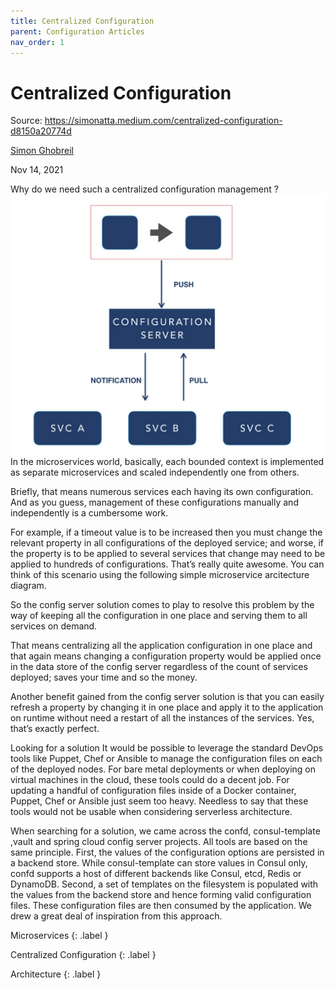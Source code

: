 ```yaml
---
title: Centralized Configuration
parent: Configuration Articles
nav_order: 1
---
```



Centralized Configuration
======================================================
Source: https://simonatta.medium.com/centralized-configuration-d8150a20774d

[Simon Ghobreil](/@berrayana?source=post_page-----eb295f076939--------------------------------)


Nov 14, 2021

Why do we need such a centralized configuration management ?
![alt text](image.png)
In the microservices world, basically, each bounded context is implemented as separate microservices and scaled independently one from others.

Briefly, that means numerous services each having its own configuration. And as you guess, management of these configurations manually and independently is a cumbersome work.

For example, if a timeout value is to be increased then you must change the relevant property in all configurations of the deployed service; and worse, if the property is to be applied to several services that change may need to be applied to hundreds of configurations. That’s really quite awesome. You can think of this scenario using the following simple microservice arcitecture diagram.

So the config server solution comes to play to resolve this problem by the way of keeping all the configuration in one place and serving them to all services on demand.

That means centralizing all the application configuration in one place and that again means changing a configuration property would be applied once in the data store of the config server regardless of the count of services deployed; saves your time and so the money.

Another benefit gained from the config server solution is that you can easily refresh a property by changing it in one place and apply it to the application on runtime without need a restart of all the instances of the services. Yes, that’s exactly perfect.

Looking for a solution
It would be possible to leverage the standard DevOps tools like Puppet, Chef or Ansible to manage the configuration files on each of the deployed nodes. For bare metal deployments or when deploying on virtual machines in the cloud, these tools could do a decent job. For updating a handful of configuration files inside of a Docker container, Puppet, Chef or Ansible just seem too heavy. Needless to say that these tools would not be usable when considering serverless architecture.

When searching for a solution, we came across the confd, consul-template ,vault and spring cloud config server projects. All tools are based on the same principle. First, the values of the configuration options are persisted in a backend store. While consul-template can store values in Consul only, confd supports a host of different backends like Consul, etcd, Redis or DynamoDB. Second, a set of templates on the filesystem is populated with the values from the backend store and hence forming valid configuration files. These configuration files are then consumed by the application. We drew a great deal of inspiration from this approach.


Microservices
{: .label }

Centralized Configuration
{: .label }

Architecture
{: .label }